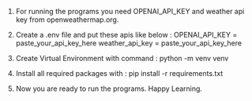 1. For running the programs you need OPENAI_API_KEY and weather api key from  openweathermap.org.

2. Create a .env file and put these apis like below : 
    OPENAI_API_KEY = paste_your_api_key_here
    weather_api_key = paste_your_api_key_here

3. Create Virtual Environment with command : python -m venv venv

4. Install all required packages with : pip install -r requirements.txt

5. Now you are ready to run the programs. Happy Learning.
